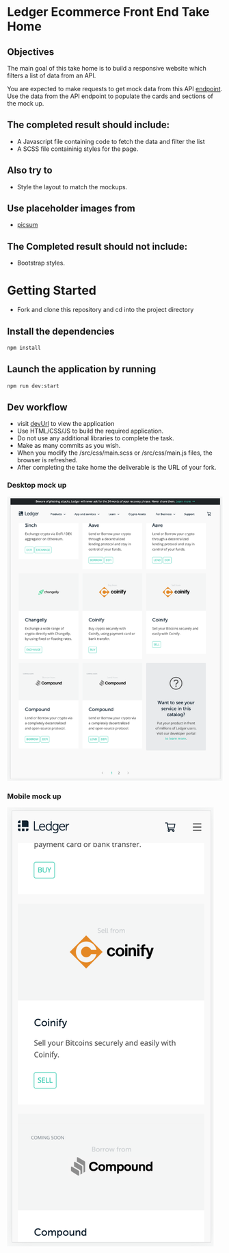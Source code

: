 # Ledger Ecommerce Front End Take Home

## Objectives

The main goal of this take home is to build a responsive website which filters a list of data from an API.

You are expected to make requests to get mock data from this API [endpoint].
Use the data from the API endpoint to populate the cards and sections of the mock up.

## The completed result should include:

- A Javascript file containing code to fetch the data and filter the list
- A SCSS file containinig styles for the page.

## Also try to

- Style the layout to match the mockups.

## Use placeholder images from

- [picsum]

## The Completed result should not include:

- Bootstrap styles.

# Getting Started

- Fork and clone this repository and cd into the project directory

## Install the dependencies

```sh
npm install
```

## Launch the application by running

```sh
npm run dev:start
```

## Dev workflow

- visit [devUrl] to view the application
- Use HTML/CSS/JS to build the required application.
- Do not use any additional libraries to complete the task.
- Make as many commits as you wish.
- When you modify the /src/css/main.scss or /src/css/main.js files, the browser is refreshed.
- After completing the take home the deliverable is the URL of your fork.

### Desktop mock up

![Desktop](images/desktop.png)

### Mobile mock up

![Mobile](images/mobile.png)

[endpoint]: https://jsonplaceholder.typicode.com/
[picsum]: https://picsum.photos/
[devurl]: http://localhost:4019
